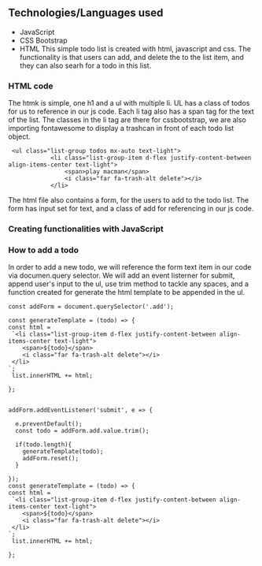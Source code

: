 ## Technologies/Languages used
- JavaScript
- CSS Bootstrap
- HTML
This simple todo list is created with html, javascript and css. The functionality is that users can add, and delete the to the list item, and they can also searh for a todo in this list. 

### HTML code
The htmk is simple, one h1 and a ul with multiple li. UL has a class of todos for us to reference in our js code. Each li tag also has a span tag for the text of the list. The classes in the li tag are there for cssbootstrap, we are also importing fontawesome to display a trashcan in front of each todo list object. 

````
 <ul class="list-group todos mx-auto text-light">
            <li class="list-group-item d-flex justify-content-between align-items-center text-light">
                <span>play macman</span>
                <i class="far fa-trash-alt delete"></i>
            </li>
````
The html file also contains a form, for the users to add to the todo list. The form has input set for text, and a class of add for referencing in our js code. 

### Creating functionalities with JavaScript

### How to add a todo 
In order to add a new todo, we will reference the form text item in our code via documen.query selector. We will add an event listerner for submit, append user's input to the ul, use trim method to tackle any spaces, and a function created for generate the html template to be appended in the ul. 
````
const addForm = document.querySelector('.add');

const generateTemplate = (todo) => {
const html = 
 `<li class="list-group-item d-flex justify-content-between align-items-center text-light">
    <span>${todo}</span>
    <i class="far fa-trash-alt delete"></i>
 </li>
`;
 list.innerHTML += html;

};


addForm.addEventListener('submit', e => {

  e.preventDefault();
  const todo = addForm.add.value.trim();
  
  if(todo.length){
    generateTemplate(todo);
    addForm.reset();
  }
  
});
const generateTemplate = (todo) => {
const html = 
 `<li class="list-group-item d-flex justify-content-between align-items-center text-light">
    <span>${todo}</span>
    <i class="far fa-trash-alt delete"></i>
 </li>
`;
 list.innerHTML += html;

};
````